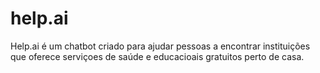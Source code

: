 # help.ai
Help.ai é um chatbot criado para ajudar pessoas a encontrar instituições que oferece serviçoes de saúde e educacioais gratuitos perto de casa. 

